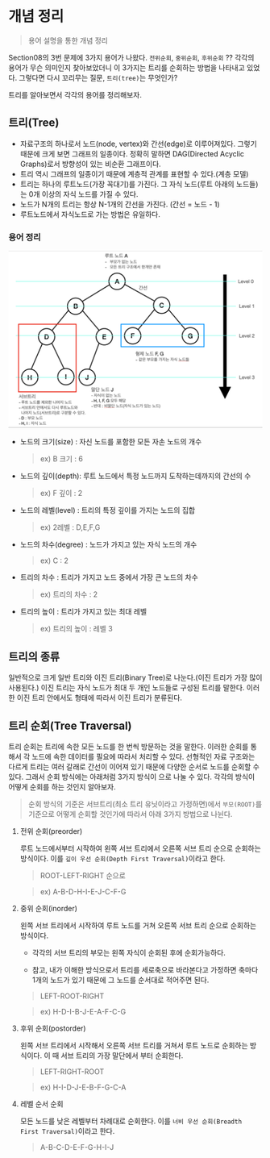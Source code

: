 # 개념 정리

> 용어 설명을 통한 개념 정리

Section08의 3번 문제에 3가지 용어가 나왔다. `전위순회`, `중위순회`, `후위순회` ?? 각각의 용어가 무슨 의미인지 찾아보았더니 이 3가지는 트리를 순회하는 방법을 나타내고 있었다. 그렇다면 다시 꼬리무는 질문, `트리(tree)`는 무엇인가?

트리를 알아보면서 각각의 용어를 정리해보자.

## 트리(Tree)

- 자료구조의 하나로서 노드(node, vertex)와 간선(edge)로 이루어져있다. 그렇기 때문에 크게 보면 그래프의 일종이다. 정확히 말하면 DAG(Directed Acyclic Graphs)로서 방향성이 있는 비순환 그래프이다.
- 트리 역시 그래프의 일종이기 때문에 계층적 관계를 표현할 수 있다.(계층 모델)
- 트리는 하나의 루트노드(가장 꼭대기)를 가진다. 그 자식 노드(루트 아래의 노드들)는 0개 이상의 자식 노드를 가질 수 있다.
- 노드가 N개의 트리는 항상 N-1개의 간선을 가진다. (간선 = 노드 - 1)
- 루트노드에서 자식노드로 가는 방법은 유일하다.

### 용어 정리

![tree](/screenshots/s08_03_tree.png)

- 노드의 크기(size) : 자신 노드를 포함한 모든 자손 노드의 개수

  > ex) B 크기 : 6

- 노드의 깊이(depth): 루트 노드에서 특정 노드까지 도착하는데까지의 간선의 수

  > ex) F 깊이 : 2

- 노드의 레벨(level) : 트리의 특정 깊이를 가지는 노드의 집합

  > ex) 2레벨 : D,E,F,G

- 노드의 차수(degree) : 노드가 가지고 있는 자식 노드의 개수

  > ex) C : 2

- 트리의 차수 : 트리가 가지고 노드 중에서 가장 큰 노드의 차수

  > ex) 트리의 차수 : 2

- 트리의 높이 : 트리가 가지고 있는 최대 레벨

  > ex) 트리의 높이 : 레벨 3

## 트리의 종류

일반적으로 크게 일반 트리와 이진 트리(Binary Tree)로 나눈다.(이진 트리가 가장 많이 사용된다.) 이진 트리는 자식 노드가 최대 두 개인 노드들로 구성된 트리를 말한다. 이러한 이진 트리 안에서도 형태에 따라서 이진 트리가 분류된다.

## 트리 순회(Tree Traversal)

트리 순회는 트리에 속한 모든 노드를 한 번씩 방문하는 것을 말한다. 이러한 순회를 통해서 각 노드에 속한 데이터를 필요에 따라서 처리할 수 있다. 선형적인 자료 구조와는 다르게 트리는 여러 갈래로 간선이 이어져 있기 때문에 다양한 순서로 노드를 순회할 수 있다. 그래서 순회 방식에는 아래처럼 3가지 방식이 으로 나눌 수 있다. 각각의 방식이 어떻게 순회를 하는 것인지 알아보자.

> 순회 방식의 기준은 서브트리(최소 트리 유닛이라고 가정하면)에서 `부모(ROOT)`를 기준으로 어떻게 순회할 것인가에 따라서 아래 3가지 방법으로 나뉜다.

1. 전위 순회(preorder)

   루트 노드에서부터 시작하여 왼쪽 서브 트리에서 오른쪽 서브 트리 순으로 순회하는 방식이다. 이를 `깊이 우선 순회(Depth First Traversal)`이라고 한다.

   > ROOT-LEFT-RIGHT 순으로

   > ex) A-B-D-H-I-E-J-C-F-G

2. 중위 순회(inorder)

   왼쪽 서브 트리에서 시작하여 루트 노드를 거쳐 오른쪽 서브 트리 순으로 순회하는 방식이다.

   - 각각의 서브 트리의 부모는 왼쪽 자식이 순회된 후에 순회가능하다.

   - 참고, 내가 이해한 방식으로서 트리를 세로축으로 바라본다고 가정하면 축마다 1개의 노드가 있기 때문에 그 노드를 순서대로 적어주면 된다.

   > LEFT-ROOT-RIGHT

   > ex) H-D-I-B-J-E-A-F-C-G

3. 후위 순회(postorder)

   왼쪽 서브 트리에서 시작해서 오른쪽 서브 트리를 거쳐서 루트 노드로 순회하는 방식이다. 이 때 서브 트리의 가장 말단에서 부터 순회한다.

   > LEFT-RIGHT-ROOT

   > ex) H-I-D-J-E-B-F-G-C-A

4. 레벨 순서 순회

   모든 노드를 낮은 레벨부터 차례대로 순회한다. 이를 `너비 우선 순회(Breadth First Traversal)`이라고 한다.

   > A-B-C-D-E-F-G-H-I-J
